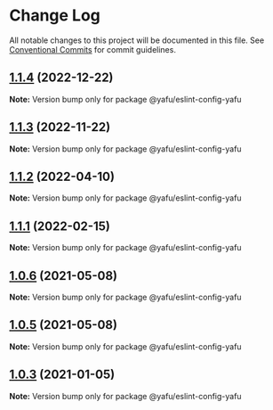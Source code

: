 # Change Log

All notable changes to this project will be documented in this file.
See [Conventional Commits](https://conventionalcommits.org) for commit guidelines.

## [1.1.4](https://github.com/TheLudd/yafu-mono/compare/@yafu/eslint-config-yafu@1.1.3...@yafu/eslint-config-yafu@1.1.4) (2022-12-22)

**Note:** Version bump only for package @yafu/eslint-config-yafu





## [1.1.3](https://github.com/TheLudd/yafu-mono/compare/@yafu/eslint-config-yafu@1.1.2...@yafu/eslint-config-yafu@1.1.3) (2022-11-22)

**Note:** Version bump only for package @yafu/eslint-config-yafu





## [1.1.2](https://github.com/TheLudd/yafu-mono/compare/@yafu/eslint-config-yafu@1.1.1...@yafu/eslint-config-yafu@1.1.2) (2022-04-10)

**Note:** Version bump only for package @yafu/eslint-config-yafu





## [1.1.1](https://github.com/TheLudd/yafu-mono/compare/@yafu/eslint-config-yafu@1.1.0...@yafu/eslint-config-yafu@1.1.1) (2022-02-15)

**Note:** Version bump only for package @yafu/eslint-config-yafu





## [1.0.6](https://github.com/TheLudd/yafu-mono/compare/@yafu/eslint-config-yafu@1.0.5...@yafu/eslint-config-yafu@1.0.6) (2021-05-08)

**Note:** Version bump only for package @yafu/eslint-config-yafu





## [1.0.5](https://github.com/TheLudd/yafu-mono/compare/@yafu/eslint-config-yafu@1.0.4...@yafu/eslint-config-yafu@1.0.5) (2021-05-08)

**Note:** Version bump only for package @yafu/eslint-config-yafu





## [1.0.3](https://github.com/TheLudd/yafu-mono/compare/@yafu/eslint-config-yafu@1.0.2...@yafu/eslint-config-yafu@1.0.3) (2021-01-05)

**Note:** Version bump only for package @yafu/eslint-config-yafu
